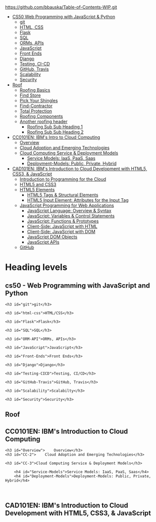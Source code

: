 
https://github.com/bbauska/Table-of-Contents-WIP.git
- [CS50 Web Programming with JavaScript & Python](#Web-Programming-with-JS-Python)
  * [git](#git)
  * [HTML, CSS](#HTML-CSS)
  * [Flask](#Flask)
  * [SQL](#SQL)
  * [ORMs, APIs](#ORM-API)
  * [JavaScript](#JavaScript)
  * [Front Ends](#Front-Ends)
  * [Django](#Django)
  * [Testing, CI-CD](#Testing-CICD)
  * [GitHub, Travis](#GitHub-Travis)
  * [Scalability](#Scalability)
  * [Security](#Security)
- [Roof](#Ready-to-Build-a-Roof-DIY)
  * [Roofing Basics](#Roofing-Basics)
  * [Find Store](#Find-Store)
  * [Pick Your Shingles](#Pick-Your-Shingles)
  * [Find-Contractor](#Find-Contractor)
  * [Total Protection](#Total-Protection-Roof-System)
  * [Roofing Components](#Roofing-Components)
  * [Another roofing header](#roofing-sub-99)
    + [Roofing Sub Sub Heading 1](#roofing-sub-sub-heading-1)
    + [Roofing Sub Sub Heading 2](#roofing-sub-sub-heading-2)
- [CC0101EN: IBM's Intro to Cloud Computing](#CC0101EN)
  * [Overview](#CC-Overview)
  * [Cloud Adoption and Emerging Technologies](#CC-2)
  * [Cloud Computing Service & Deployment Models](#CC-3)
    + [Service Models: IaaS, PaaS, Saas](#Service-Models)
    + [Deployment-Models: Public, Private, Hybrid](#Deployment-Models)
- [CAD101EN: IBM's Introduction to Cloud Development with HTML5, CSS3, & JavaScript](#CAD101EN)
  * [Introduction to Programming for the Cloud](#CAD-Mod01)
  * [HTML5 and CSS3](#CAD-Mod02)
  * [HTML5 Elements](#CAD-Mod03)
    + [HTML5 Tags & Structural Elements](#CAD-Mod03-1)
    + [HTML5 Input Element: Attributes for the Input Tag](#CAD-Mod03-2)
  * [JavaScript Programming for Web Applications](#CAD-Mod04)
    + [JavaScript Language: Overview & Syntax](#CAD-Mod04-1)
    + [JavaScript: Variables & Control Statements](#CAD-Mod04-2)
    + [JavaScript: Functions & Prototypes](#CAD-Mod04-3)
    + [Client-Side: JavaScript with HTML](#CAD-Mod04-4)
    + [Client-Side: JavaScript with DOM](#CAD-Mod04-5)
    + [JavaScript DOM Objects](#CAD-Mod04-6)
    + [JavaScript APIs](#CAD-Mod04-7)
  * [GitHub](#CAD-Mod05)
  
# Heading levels

<h2 id="Web-Programming-with-JS-Python">cs50 - Web Programming with JavaScript and Python</h2>

    <h3 id="git">git</h3>

    <h3 id="html-css">HTML/CSS</h3>

    <h3 id="Flask">Flask</h3>

    <h3 id="SQL">SQL</h3>

    <h3 id="ORM-API">ORMs, APIs</h3>

    <h3 id="JavaScript">JavaScript</h3>

    <h3 id="Front-Ends">Front Ends</h3>

    <h3 id="Django">Django</h3>

    <h3 id="Testing-CICD">Testing, CI/CD</h3>

    <h3 id="GitHub-Travis">GitHub, Travis</h3>

    <h3 id="Scalability">Scalabilty</h3>

    <h3 id="Security">Security</h3>

<h2 id="Ready-to-Build-a-Roof-DIY">Roof</h2>

<!--------------------------------------------------------------------->

<h2 id="CC0101EN">CC0101EN: IBM's Introduction to Cloud Computing</h2>

    <h3 id="Overview">    Overview</h3>
    <h3 id="CC-2">    Cloud Adoption and Emerging Technologies</h3>
    
    <h3 id="CC-3">Cloud Computing Service & Deployment Models</h3>
    
        <h4 id="Service-Models">Service Models: IaaS, PaaS, Saas</h4>
        <h4 id="Deployment-Models">Deployment-Models: Public, Private, Hybrid</h4>
<br>

<h2 id="CAD101EN">CAD101EN: IBM's Introduction to Cloud Development with HTML5, CSS3, & JavaScript</h2>

<!--------------------------------------------------------------------->

